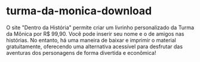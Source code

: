# turma-da-monica-download
O site "Dentro da História" permite criar um livrinho personalizado da Turma da Mônica por R$ 99,90. Você pode inserir seu nome e o de amigos nas histórias. No entanto, há uma maneira de baixar e imprimir o material gratuitamente, oferecendo uma alternativa acessível para desfrutar das aventuras dos personagens de forma divertida e econômica!
